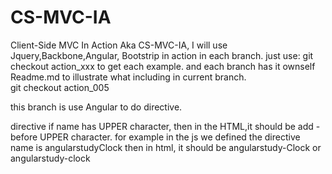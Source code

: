 # CS-MVC-IA
Client-Side MVC In Action Aka CS-MVC-IA, I will use Jquery,Backbone,Angular, Bootstrip in action in each branch.
just use:
git checkout action_xxx
to get each example.
and each branch has it ownself Readme.md to illustrate  what including in current branch.
<br/>
git checkout action_005

this branch is use Angular to do directive.

directive if name has UPPER character, then in the HTML,it should be add - before UPPER character.
for example in the js we defined the directive name is 
angularstudyClock
then in html, it should be angularstudy-Clock or angularstudy-clock